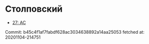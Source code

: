 # Столповский
- [27: AC](27.md)

Commit: b45c4f1af7fabdf628ac3034638892a14aa25053
 fetched at: 20201104-214751
